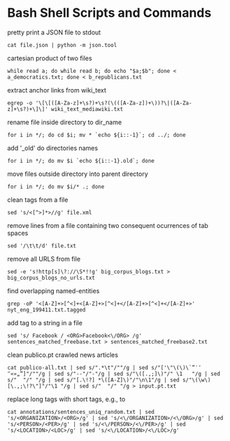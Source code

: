 Bash Shell Scripts and Commands
===============================

pretty print a JSON file to stdout

    cat file.json | python -m json.tool


cartesian product of two files

    while read a; do while read b; do echo "$a;$b"; done < a_democratics.txt; done < b_republicans.txt


extract anchor links from wiki_text

    egrep -o '\[\[([A-Za-z]+\s?)+\s?(\(([A-Za-z])+\))?\|([A-Za-z]+\s?)+\]\]' wiki_text_mediawiki.txt


rename file inside directory to dir_name

    for i in */; do cd $i; mv * `echo ${i::-1}`; cd ../; done


add '_old' do directories names

    for i in */; do mv $i `echo ${i::-1}.old`; done


move files outside directory into parent directory

    for i in */; do mv $i/* .; done


clean tags from a file
   
    sed 's/<[^>]*>//g' file.xml


remove lines from a file containing two consequent ocurrences of tab spaces

    sed '/\t\t/d' file.txt


remove all URLS from file

    sed -e 's!http[s]\?://\S*!!g' big_corpus_blogs.txt > big_corpus_blogs_no_urls.txt


find overlapping named-entities

    grep -oP '<[A-Z]+>[^<]+<[A-Z]+>[^<]+</[A-Z]+>[^<]+</[A-Z]+>' nyt_eng_199411.txt.tagged


add tag to a string in a file

    sed 's/ Facebook / <ORG>Facebook<\/ORG> /g' sentences_matched_freebase.txt > sentences_matched_freebase2.txt


clean publico.pt crawled news articles

    cat publico-all.txt | sed s/".*\t"/""/g | sed s/"['\"\(\)\`”′″‴«»„”]"/""/g | sed s/"--"/"-"/g | sed s/"\([.,;]\)"/" \1   "/g | sed s/"  "/" "/g | sed s/"[.\!?] *\([A-Z]\)"/"\n\1"/g | sed s/"\(\w\)[\.,;\!?\"]"/"\1 "/g | sed s/"  "/" "/g > input.pt.txt

replace long tags with short tags, e.g., <ORGANIZATION> to <ORG>

    cat annotations/sentences_uniq_random.txt | sed 's/<ORGANIZATION>/<ORG>/g' | sed 's/<\/ORGANIZATION>/<\/ORG>/g' | sed 's/<PERSON>/<PER>/g' | sed 's/<\/PERSON>/<\/PER>/g' | sed 's/<LOCATION>/<LOC>/g' | sed 's/<\/LOCATION>/<\/LOC>/g'

